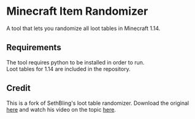 # Minecraft Item Randomizer

A tool that lets you randomize all loot tables in Minecraft 1.14.

## Requirements

The tool requires python to be installed in order to run.   
Loot tables for 1.14 are included in the repository.

## Credit

This is a fork of SethBling's loot table randomizer.
Download the original [here](https://www.youtube.com/redirect?q=https%3A%2F%2Fsethbling.s3-us-west-2.amazonaws.com%2FDownloads%2FDataPacks%2FMinecraftLootRandomizer.zip&v=3JEXAZOrykQ&event=video_description&redir_token=68Tu3k2uCG3jhQftUuV5ANeZnQp8MTU2OTE4NzgyOUAxNTY5MTAxNDI5) and watch his video on the topic [here](https://www.youtube.com/watch?v=3JEXAZOrykQ).
